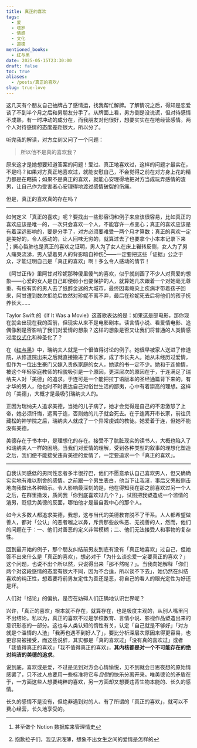 ```yaml
---
title: 真正的喜欢
tags:
  - 爱
  - 塔罗
  - 情感
  - 文化
  - 道德
mentioned_books:
  - 红与黑
date: 2025-05-15T23:30:00
draft: false
toc: true
aliases:
  - /posts/真正的喜欢/
slug: true-love
---
```


这几天有个朋友自己抽牌占了感情运，找我帮忙解牌。了解情况之后，得知是恋爱谈了不到半个月之后和男朋友分手了。从牌面上看，男方倒是没说谎，但对待感情不成熟，有一时冲动的成分在，而我朋友对他很好，想要实实在在地经营感情。两个人对待感情的态度差距很大，所以分了。

听完我的解读，对方立刻又问了一个问题：

> 所以他不是真的喜欢我？

原来这才是她想要知道答案的问题！爱过、真正地喜欢过，这样的问题才最实在，不是吗？如果对方真正地喜欢过，就能安慰自己，不会觉得之前在对方身上花的精力都是在瞎搞；如果不是真正的喜欢，就能心安理得地把对方当成玩弄感情的渣男，让自己作为受害者心安理得地渡过感情破裂的伤痛。

但是，真正的喜欢真的存在吗？<!--more-->

---

如何定义「真正的喜欢」呢？要找出一些形容词和例子来应该很容易，比如真正的喜欢应该是唯一的，一次只会喜欢一个人，不能容许一点变心；真正的喜欢应该是有着深远影响的，要是分手了，对方必须要难受一两个月才算数；真正的喜欢一定是美好的，令人感动的，让人回味无穷的，就算过去了也要拿个小本本记录下来[^1]；撕心裂肺也是真正的喜欢之证明，男人为了女人在床上辗转反侧，女人为了男人痛哭流涕，男人望着男人的背影暗自神伤[^2]——一定要把这些「证据」公之于众，才能证明自己是「真正的喜欢」啊！多么令人感动的情节！

《阿甘正传》里阿甘对珍妮那种傻里傻气的喜欢，似乎就刻画了不少人对真爱的想象——心爱的女人是自己即便弱小也要保护的人，就算她几次跟着一个对她毫无尊重、有权有势的男人去了纸醉金迷的大城市，最终因毒瘾染上疾病才带着孩子回来，阿甘遭到数次拒绝后依然对珍妮不离不弃，最后在珍妮死去后将他们的孩子抚养长大……

Taylor Swift 的《If It Was a Movie》这首歌表达的是：如果这是部电影，那你现在就会出现在我的面前，但现实从来不是电影剧本。读言情小说、看爱情电影、追偶像剧是否影响了我们对爱情的想象？这样的想象是否又让我们将普通的人类情感过度[仪式化](/posts/论仪式感/)和神圣化了？

在《[红与黑](/library/2025/红与黑/)》中，瑞纳夫人就是一个很值得讨论的例子。她很早被家人送进了修道院，从修道院出来之后就直接搬进了市长家，成了市长夫人。她从未经历过爱情，但作为一位出生豪门又嫁入贵族家庭的女人，她读的书一定不少。她和于连偷情，被这个年轻家庭教师的相貌吸引是一个原因，更深层次的原因在于，于连满足了瑞纳夫人对「美德」的追求。于连可是一个能把拉丁语版本的圣经通篇背下来的，有才华的男人，他也时不时表达自己对俗世生活的鄙夷，心中有着崇高的理想。这样的「美德」，大概才是最吸引瑞纳夫人的。

正因为瑞纳夫人追求美德，当她的儿子病了，她才会觉得是自己的不忠激怒了上帝，她必须忏悔，远离于连，否则她的儿子就会死去。在于连离开市长家，前往贝藏松的神学院之后，瑞纳夫人就成了一个异常虔诚的教徒。她爱着于连，但她不能没有美德。

美德存在于书本中，是理想化的存在。接受不了肮脏现实的读书人，大概也陷入了和瑞纳夫人一样的困境。当我们对爱情的理解，受到各种类型的叙事的理想化塑造之后，我们便不能接受违背美德的爱情了，一定要追求一个「真正的喜欢」。

---

自我认同感低的男同性恋者多半很拧巴，他们不愿意承认自己喜欢男人，但又确确实实地有难以割舍的感情。之前跟一个男生表白，他当下让我滚，事后又旁敲侧击地向我做出各种暗示。令人影响最深刻的是，他在得知我在那之前喜欢过另一个人之后，在群里撒泼，质问我「你到底喜欢过几个？」，试图把我塑造成一个滥情的渣男，贬低为美德的反面，哪怕他才是最自我中心的那个人。

如今大多数人都追求美德，我想，这与当代的美德教育脱不了干系。人人都希望做善人，都对「公认」的恶者嗤之以鼻，斥责那些放纵恶、无视善的人，然而，他们的问题在于：一、他们对善恶的定义非常模糊；二、他们无法接受人和事物的复杂性。

回到最开始的例子，那个朋友纠结前男友到底有没有「真正地喜欢」过自己，但她答不出来什么是「真正的喜欢」，想必对于「为什么谈恋爱一定要真正的喜欢？」这个问题，也说不出个所以然，只说得出来「那不然呢？」。当我向她解释「你们两个对这段感情的态度有很大不同，因为不合适，所以谈不下去」，她仍然在纠结喜欢的纯正性，想着要将前男友定性为善还是恶，将自己的看人的眼光定性为好还是坏。

人们对「结论」的偏执，是否在妨碍人们正确地认识世界呢？

兴许，「真正的喜欢」根本就不存在，就算存在，也是极度主观的，从别人嘴里问不出结论。私以为，真正的喜欢不过是学校教育、言情小说、影视作品塑造出来的意识形态的一部分。这也与人类认知的惰性有关，认定「自己就是不够好」「对方就是个滥情的人渣」「我再也遇不到好人了」，要比分析深层次原因来得更容易，也更容易被接受，而这些说辞，其实都是「真的喜欢过」「没有真的喜欢过」或者「我值得真正的喜欢」「我不值得真正的喜欢」，**其内核都是对一个不可能存在的绝对纯洁的美德的追求**。

说到底，喜欢或是爱，不过是见到对方会心情愉悦，见不到就会日思夜想的原始情感罢了，只不过人总要用一些标准将它与*自慰*的快乐分离开来。唯美德论的矛盾在于，一方面这些人想要纯粹的喜欢，另一方面却又想要违背生物本能的、长久的感情。

长久的感情不是没有，但绝非遇到对的人、有了所谓的「真正的喜欢」，就可以不费心经营，长久地享受的。

[^1]: 甚至做个 Notion 数据库来管理情史
[^2]: 抱歉拉子们，我见识浅薄，想象不出女生之间的爱情是怎样的
